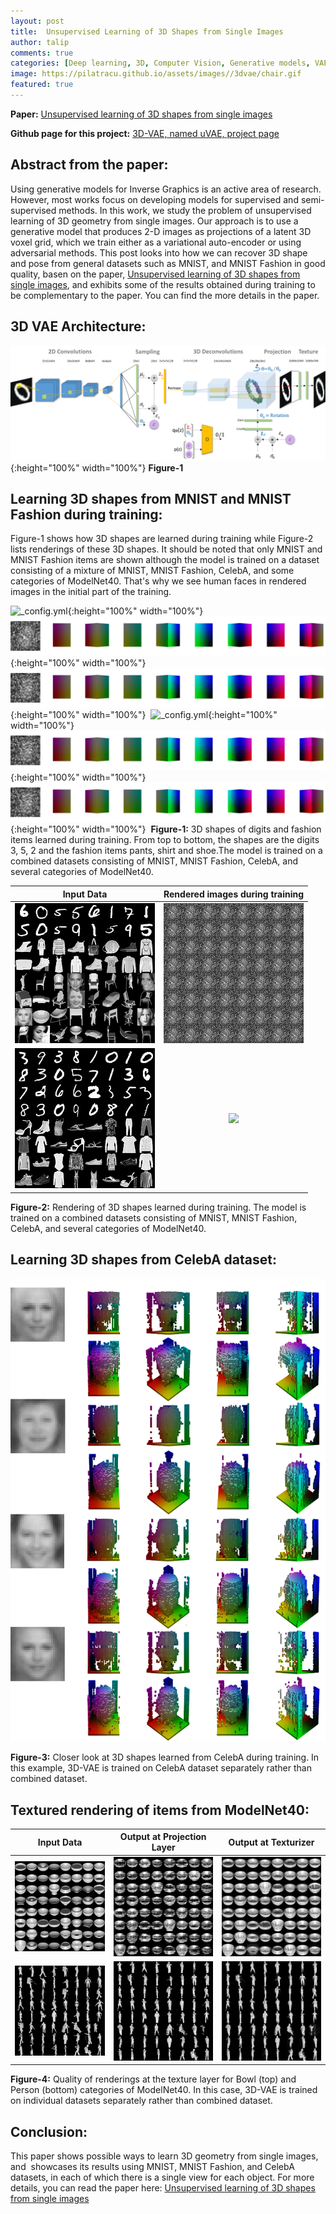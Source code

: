 ```yaml
---
layout: post
title:  Unsupervised Learning of 3D Shapes from Single Images
author: talip
comments: true
categories: [Deep learning, 3D, Computer Vision, Generative models, VAE ]
image: https://pilatracu.github.io/assets/images//3dvae/chair.gif
featured: true
---
```


**Paper:** [Unsupervised learning of 3D shapes from single images](https://arxiv.org/abs/1911.07937 "Unsupervised learning of 3D shapes from single images")

**Github page for this project:**  [3D-VAE, named uVAE, project page](https://github.com/pilatracu/uVAE "3D-VAE, named uVAE, project page")   

## Abstract from the paper:
Using generative models for Inverse Graphics is an active area of research. However, most works focus on developing models for supervised and semi-supervised methods. In this work, we study the problem of unsupervised learning of 3D geometry from single images. Our approach is to use a generative model that produces 2-D images as projections of a latent 3D voxel grid, which we train either as a variational auto-encoder or using adversarial methods. This post looks into how we can recover 3D shape and pose from general datasets such as MNIST, and MNIST Fashion in good quality, basen on the paper, [Unsupervised learning of 3D shapes from single images](https://arxiv.org/abs/1911.07937 "Unsupervised learning of 3D shapes from single images"), and exhibits some of the results obtained during training to be complementary to the paper. You can find the more details in the paper.


## 3D VAE Architecture:
![_config.yml](/assets/images/3dvae/3dvae_architecture.png){:height="100%" width="100%"}
**Figure-1**


## Learning 3D shapes from MNIST and MNIST Fashion during training:

Figure-1 shows how 3D shapes are learned during training while Figure-2 lists renderings of these 3D shapes. It should be noted that only MNIST and MNIST Fashion items are shown although the model is trained on a dataset consisting of a mixture of MNIST, MNIST Fashion, CelebA, and some categories of ModelNet40. That's why we see human faces in rendered images in the initial part of the training.




![_config.yml](/assets/images/3dvae/Webp.net-gifmaker.gif){:height="100%" width="100%"}
![_config.yml](/assets/images/3dvae/Webp.net-gifmaker5.gif){:height="100%" width="100%"}   
![_config.yml](/assets/images/3dvae/Webp.net-gifmaker7.gif){:height="100%" width="100%"} 
![_config.yml](/assets/images/3dvae/Webp.net-gifmaker2.gif){:height="100%" width="100%"}
![_config.yml](/assets/images/3dvae/Webp.net-gifmaker8.gif){:height="100%" width="100%"} 
![_config.yml](/assets/images/3dvae/Webp.net-gifmaker9.gif){:height="100%" width="100%"} 
**Figure-1:** 3D shapes of digits and fashion items learned during training. From top to bottom, the shapes are the digits 3, 5, 2 and the fashion items pants, shirt and shoe.The model is trained on a combined datasets consisting of MNIST, MNIST Fashion, CelebA, and several categories of ModelNet40.


|Input Data|Rendered images during training|
|:----------------------:|:--------------------------------:|
| ![](/assets/images/3dvae/sanity_chairs_2900.png) | ![](/assets/images/3dvae/Webp.net-gifmaker6.gif) |
| ![](/assets/images/3dvae/sanity_chairs_4880.png) | ![](/assets/images/3dvae/Webp.net-gifmaker3.gif) |

**Figure-2:** Rendering of 3D shapes learned during training. The model is trained on a combined datasets consisting of MNIST, MNIST Fashion, CelebA, and several categories of ModelNet40.



## Learning 3D shapes from CelebA dataset:

![_config.yml](/assets/images/3dvae/celebA_samples/A_celeb_samples.png)

**Figure-3:** Closer look at 3D shapes learned from CelebA during training. In this example, 3D-VAE is trained on CelebA dataset separately rather than combined dataset.



## Textured rendering of items from ModelNet40:

|Input Data| Output at Projection Layer| Output at Texturizer|
|:----------------------:|:--------------------------------:|:--------------------------------:|
| ![](/assets/images/3dvae/bo28_150_sanity_chairs.png)| ![](/assets/images/3dvae/bo28_150.png) | ![](/assets/images/3dvae/bo28_150_textured.png) |
| ![](/assets/images/3dvae/pe28_240_sanity_chairs.png)| ![](/assets/images/3dvae/pe28_240.png) | ![](/assets/images/3dvae/pe28_240_textured.png) |

**Figure-4:** Quality of renderings at the texture layer for Bowl (top) and Person (bottom) categories of ModelNet40. In this case, 3D-VAE is trained on individual datasets separately rather than combined dataset.



## Conclusion:
This paper shows possible ways to learn 3D geometry from single images, and  showcases its results using MNIST, MNIST Fashion, and CelebA datasets, in each of which there is a single view for each object. For more details, you can read the paper here: [Unsupervised learning of 3D shapes from single images](https://arxiv.org/abs/1911.07937 "Unsupervised learning of 3D shapes from single images")    
